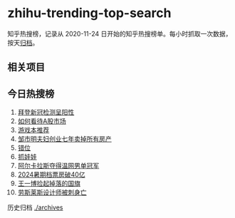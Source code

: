 # zhihu-trending-top-search

知乎热搜榜，记录从 2020-11-24
日开始的知乎热搜榜单。每小时抓取一次数据，按天[归档](./archives)。

## 相关项目

## 今日热搜榜

<!-- BEGIN -->
<!-- 最后更新时间 Fri Jul 19 2024 05:08:18 GMT+0800 (China Standard Time) -->

1. [拜登新冠检测呈阳性](https://www.zhihu.com/search?q=拜登新冠检测呈阳性)
1. [如何看待A股市场](https://www.zhihu.com/search?q=如何看待A股市场)
1. [游戏本推荐](https://www.zhihu.com/search?q=游戏本推荐)
1. [邹市明夫妇创业七年卖掉所有房产](https://www.zhihu.com/search?q=邹市明夫妇创业七年卖掉所有房产)
1. [错位](https://www.zhihu.com/search?q=错位)
1. [抓娃娃](https://www.zhihu.com/search?q=抓娃娃)
1. [阿尔卡拉斯夺得温网男单冠军](https://www.zhihu.com/search?q=阿尔卡拉斯夺得温网男单冠军)
1. [2024暑期档票房破40亿](https://www.zhihu.com/search?q=2024暑期档票房破40亿)
1. [王一博捡起掉落的国旗](https://www.zhihu.com/search?q=王一博捡起掉落的国旗)
1. [劳斯莱斯设计师被刺身亡](https://www.zhihu.com/search?q=劳斯莱斯设计师被刺身亡)

<!-- END -->

历史归档 [./archives](./archives)
